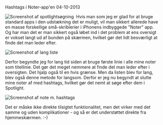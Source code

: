 Hashtags i Noter-app'en
04-10-2013


![Screenshot af spotlightsøgning](https://log.logiskhave.dk/static/20131004_soegning.png)
 Hvis man som jeg er glad for at bruge standard apps i den udstækning det er muligt, vil man sikkert allerede have en masse forskellige små-skriblerier i iPhonens indbyggede "Noter" app. Og har man det er man sikkert også løbet ind i det problem at ens oversigt er vokset langt ud af bunden på skærmen, hvilket gør det lidt besværligt at finde det man leder efter.

<img class="screen" src="https://log.logiskhave.dk/static/20131004_liste.png" alt="Screenshot af lang liste">

Derfor begyndte jeg for lang tid siden at bruge første linie i alle mine noter som titellinie. Det gør det meget nemmere at finde det man leder efter i oversigten. Det hjalp også til en hvis grænse. Men da listen blev for lang, blev også denne metode for langsom. Derfor er jeg nu begyndt at slutte mine noter af med hashtags, hvilket gør det nemt at søge efter dem i Spotlight.

<img class="screen" src="https://log.logiskhave.dk/static/20131004_note.png" alt="Screenshot af note m. hashtags">

Det er måske ikke direkte tilsigtet funktionalitet, men det virker med det samme og uden komplikationer - og så er det understøttet direkte fra hjemmeskærmen. :-)
